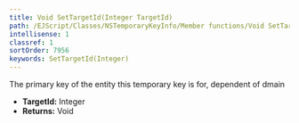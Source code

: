 ```yaml
---
title: Void SetTargetId(Integer TargetId)
path: /EJScript/Classes/NSTemporaryKeyInfo/Member functions/Void SetTargetId(Integer p_0)
intellisense: 1
classref: 1
sortOrder: 7956
keywords: SetTargetId(Integer)
---
```



The primary key of the entity this temporary key is for, dependent of dmain



* **TargetId:** Integer
* **Returns:** Void


